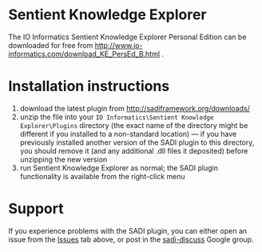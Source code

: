 # Sentient Knowledge Explorer #

The IO Informatics Sentient Knowledge Explorer Personal Edition can be downloaded for free from http://www.io-informatics.com/download_KE_PersEd_B.html .

# Installation instructions #

  1. download the latest plugin from http://sadiframework.org/downloads/
  1. unzip the file into your `IO Informatics\Sentient Knowledge Explorer\Plugins` directory (the exact name of the directory might be different if you installed to a non-standard location) — if you have previously installed another version of the SADI plugin to this directory, you should remove it (and any additional .dll files it deposited) before unzipping the new version
  1. run Sentient Knowledge Explorer as normal; the SADI plugin functionality is available from the right-click menu

# Support #

If you experience problems with the SADI plugin, you can either open an issue from the [Issues](http://code.google.com/p/sadi/issues/) tab above, or post in the [sadi-discuss](http://groups.google.com/group/sadi-discuss) Google group.